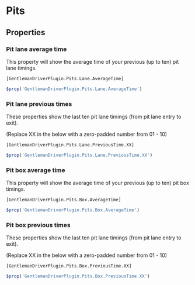 # Pits

## Properties

### Pit lane average time

This property will show the average time of your previous (up to ten) pit lane timings.

```ncalc
[GentlemanDriverPlugin.Pits.Lane.AverageTime]
```
```js
$prop('GentlemanDriverPlugin.Pits.Lane.AverageTime')
```

### Pit lane previous times

These properties show the last ten pit lane timings (from pit lane entry to exit).

(Replace XX in the below with a zero-padded number from 01 - 10)

```ncalc
[GentlemanDriverPlugin.Pits.Lane.PreviousTime.XX]
```
```js
$prop('GentlemanDriverPlugin.Pits.Lane.PreviousTime.XX')
```

### Pit box average time

This property will show the average time of your previous (up to ten) pit box timings.

```ncalc
[GentlemanDriverPlugin.Pits.Box.AverageTime]
```
```js
$prop('GentlemanDriverPlugin.Pits.Box.AverageTime')
```

### Pit box previous times

These properties show the last ten pit lane timings (from pit lane entry to exit).

(Replace XX in the below with a zero-padded number from 01 - 10)

```ncalc
[GentlemanDriverPlugin.Pits.Box.PreviousTime.XX]
```
```js
$prop('GentlemanDriverPlugin.Pits.Box.PreviousTime.XX')
```